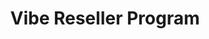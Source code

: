 ---
title: Vibe Reseller Program
stylesPath: css/reseller.sass

hero:
  title: Vibe Reseller Program
  body: The Vibe Reseller Program provides tools and resources for our resellers in the US so they can explore and deliver Vibe solutions to customers. Learn how to unlock new opportunities, differentiate your services, and grow your business as a Vibe partner.
  figure: img/reseller/hero.png
  cta:
    title: Become a partner today
    class: is-black is-rounded is-medium
    url: /contact/become-a-reseller-partner/
    target: _blank
feature_columns:
  title: Who is this for?
  body: Vibe's Reseller Program is the perfect match if you're
  card_background_color: white
  features:
    - title: |
        A national

        IT vendor
      body: If you are an established IT solution vendor with a national wide customer base.
      figure: img/reseller/who-1.png
      background_color: white
      url: /contact/become-a-reseller-partner/
      target: _blank
      cta:
        title: Learn more
        class: is-black is-rounded is-outlined is-medium
    - title: |
        A managed

        service provider
      body: If you're an MSP that maintains and services information system infrastructures for other enterprises.
      figure: img/reseller/who-2.png
      background_color: white
      url: /contact/become-a-reseller-partner/
      target: _blank
      cta:
        title: Learn more
        class: is-black is-rounded is-outlined is-medium
    - title: |
        A system

        integrator
      body: If you're an SI that specializes in AV or venue installation and management for medium-sized enterprises.
      figure: img/reseller/who-3.png
      background_color: white
      url: /contact/become-a-reseller-partner/
      target: _blank
      cta:
        title: Learn more
        class: is-black is-rounded is-outlined is-medium
benefits:
  title: Reseller program benefits
  features:
    - title: Develop new solutions
      body: Deliver a complete solution to your customers combining Vibe products with your unique capabilities.
      figure: img/reseller/benefit-1.png
    - title: Priority support
      body: Get priority partner support at Vibe through dedicated support channel.
      figure: img/reseller/benefit-2.png
    - title: Competitive pricing
      body: We’ll provide reseller pricing to partners for finding and developing opportunities to sell our products and solutions.
      figure: img/reseller/benefit-3.png
    - title: Differentiate your offerings
      body: Introduce new products and services to your market place.
      figure: img/reseller/benefit-4.png
    - title: Rich media content
      body: Exclusive access to e-marketing resources and co-marketing opportunities.
      figure: img/reseller/benefit-5.png
  cta:
    title: Apply now
    class: is-black is-rounded is-outlined
    target: _blank
    url: /contact/become-a-reseller-partner/
faq:
  title: FAQ
  items:
    - title: How to qualify as a Vibe Reseller?
      body: First, review the program qualification criteria below against your business needs and capabilities. Next, fill out the partner application form, which will be reviewed by our Business Dev team, who will then reach out for next steps.
    - title: What’s the basic qualification?
      body: You must be a US based formal business entity. You must be able to provide Vibe with your Reseller Permit. You must agree to our Reseller Agreement terms.
    - title: Where can I learn more about the program?
      body: You can reach out to our Business Dev team with this [contact form](/contact/reseller-contact-form/).
bottom_cta:
  title: Still have questions?
  cta:
    title: Contact Sales
    url: /contact/reseller-contact-form/
    class: is-black is-outlined
---